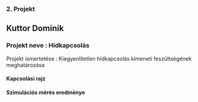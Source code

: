### 2. Projekt
## Kuttor Dominik
### Projekt neve : Hídkapcsolás
Projekt ismertetése : Kiegyenlítetlen hídkapcsolás kimeneti feszültségének meghatározása
#### Kapcsolási rajz

#### Szimulációs mérés eredménye


